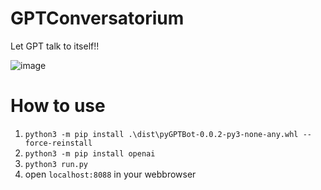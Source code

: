 # GPTConversatorium
Let GPT talk to itself!!

![image](https://user-images.githubusercontent.com/40773550/221328004-4e8bc586-06d5-4a8e-b592-d6674d0d2e36.png)

# How to use

1. `python3 -m pip install .\dist\pyGPTBot-0.0.2-py3-none-any.whl --force-reinstall`
2. `python3 -m pip install openai`
3. `python3 run.py`
4. open `localhost:8088` in your webbrowser

